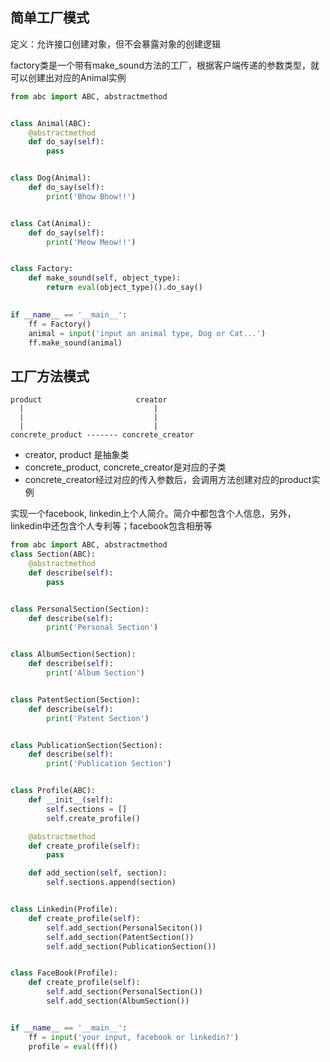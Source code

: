 ## 简单工厂模式

定义：允许接口创建对象，但不会暴露对象的创建逻辑

factory类是一个带有make_sound方法的工厂，根据客户端传递的参数类型，就可以创建出对应的Animal实例

```python
from abc import ABC, abstractmethod


class Animal(ABC):
    @abstractmethod
    def do_say(self):
        pass


class Dog(Animal):
    def do_say(self):
        print('Bhow Bhow!!')


class Cat(Animal):
    def do_say(self):
        print('Meow Meow!!')


class Factory:
    def make_sound(self, object_type):
        return eval(object_type)().do_say()

 
if __name__ == '__main__':
    ff = Factory()
    animal = input('input an animal type, Dog or Cat...')
    ff.make_sound(animal)
```


## 工厂方法模式

```
product                     creator
  |                             |
  |                             |
  |                             |
concrete_product ------- concrete_creator
```

* creator, product 是抽象类
* concrete_product, concrete_creator是对应的子类
* concrete_creator经过对应的传入参数后，会调用方法创建对应的product实例

实现一个facebook, linkedin上个人简介。简介中都包含个人信息，另外，linkedin中还包含个人专利等；facebook包含相册等

```python
from abc import ABC, abstractmethod
class Section(ABC):
    @abstractmethod
    def describe(self):
        pass


class PersonalSection(Section):
    def describe(self):
        print('Personal Section')


class AlbumSection(Section):
    def describe(self):
        print('Album Section')


class PatentSection(Section):
    def describe(self):
        print('Patent Section')


class PublicationSection(Section):
    def describe(self):
        print('Publication Section')


class Profile(ABC):
    def __init__(self):
        self.sections = []
        self.create_profile()

    @abstractmethod
    def create_profile(self):
        pass

    def add_section(self, section):
        self.sections.append(section)


class Linkedin(Profile):
    def create_profile(self):
        self.add_section(PersonalSeciton())
        self.add_section(PatentSection())
        self.add_section(PublicationSection())


class FaceBook(Profile):
    def create_profile(self):
        self.add_section(PersonalSection())
        self.add_section(AlbumSection())


if __name__ == '__main__':
    ff = input('your input, facebook or linkedin?')
    profile = eval(ff)()
```
